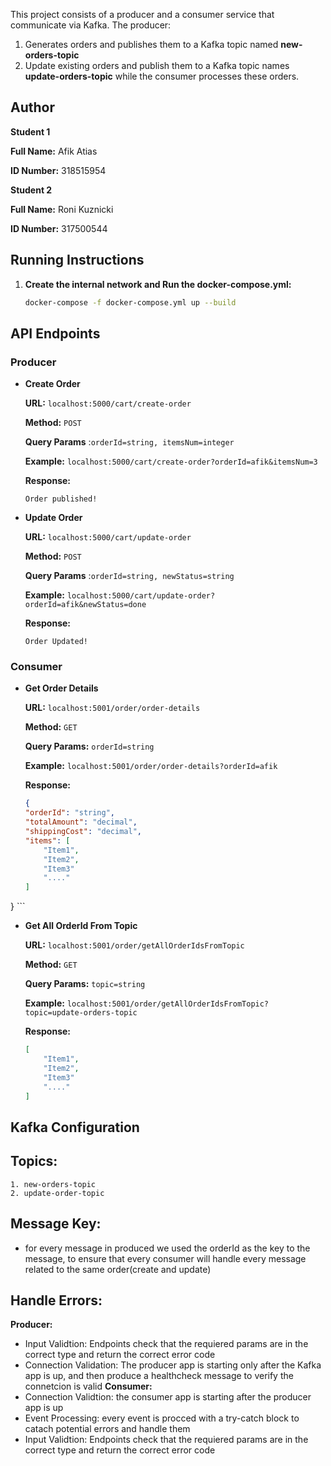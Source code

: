 This project consists of a producer and a consumer service that communicate via Kafka. The producer: 
  1. Generates orders and publishes them to a Kafka topic named **new-orders-topic**
  2. Update existing orders and publish them to a Kafka topic names **update-orders-topic**
 while the consumer processes these orders.

## Author

**Student 1**

**Full Name:** Afik Atias

**ID Number:** 318515954

**Student 2**

**Full Name:** Roni Kuznicki

**ID Number:** 317500544

## Running Instructions

1. **Create the internal network and Run the docker-compose.yml:**

    ```sh
    docker-compose -f docker-compose.yml up --build
    ```

## API Endpoints

### Producer

- **Create Order**

    **URL:** `localhost:5000/cart/create-order`

    **Method:** `POST`

    **Query Params** :`orderId=string, itemsNum=integer`

    **Example:** `localhost:5000/cart/create-order?orderId=afik&itemsNum=3`

    **Response:**

    `Order published!`

- **Update Order**

    **URL:** `localhost:5000/cart/update-order`

    **Method:** `POST`

    **Query Params** :`orderId=string, newStatus=string`

    **Example:** `localhost:5000/cart/update-order?orderId=afik&newStatus=done`

    **Response:**

    `Order Updated!`

### Consumer

- **Get Order Details**

    **URL:** `localhost:5001/order/order-details`

    **Method:** `GET`

    **Query Params:** `orderId=string`

    **Example:** `localhost:5001/order/order-details?orderId=afik`

    **Response:**

    ```json
    {
    "orderId": "string",
    "totalAmount": "decimal",
    "shippingCost": "decimal",
    "items": [
        "Item1",
        "Item2",
        "Item3"
        "...."
    ]
}
    ```

- **Get All OrderId From Topic**

    **URL:** `localhost:5001/order/getAllOrderIdsFromTopic`

    **Method:** `GET`

    **Query Params:** `topic=string`

    **Example:** `localhost:5001/order/getAllOrderIdsFromTopic?topic=update-orders-topic`

    **Response:**

    ```json
    [
        "Item1",
        "Item2",
        "Item3"
        "...."
    ]
    ```

## Kafka Configuration
  ## Topics:
    1. new-orders-topic
    2. update-order-topic

  ## Message Key:
  -  for every message in produced we used the orderId as the key to the message, to ensure that every consumer will handle every message related to the same order(create and update)
  ## Handle Errors:
  **Producer:**
  -  Input Validtion: Endpoints check that the requiered params are in the correct type and return the correct error code
  -  Connection Validation: The producer app is starting only after the Kafka app is up, and then produce a healthcheck message to verify the connetcion is valid
  **Consumer:**
  -  Connection Validtion: the consumer app is starting after the producer app is up
  -  Event Processing: every event is procced with a try-catch block to catach potential errors and handle them
  -  Input Validtion: Endpoints check that the requiered params are in the correct type and return the correct error code
    
  
